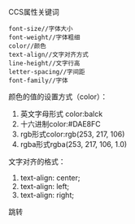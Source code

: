 CCS属性关键词
```
font-size//字体大小
font-weight//字体粗细
color//颜色
text-align//文字对齐方式
line-height//文字行高
letter-spacing//字间距
font-family//字体
```

颜色的值的设置方式（color）：
1. 英文字母形式 color:balck
2. 十六进制color:#DAE8FC
3. rgb形式color:rgb(253, 217, 106)
4. rgba形式rgba(253, 217, 106, 1.0)

文字对齐的格式：
1. text-align: center;
2. text-align: left;
3. text-align: right;

<a> 跳转

